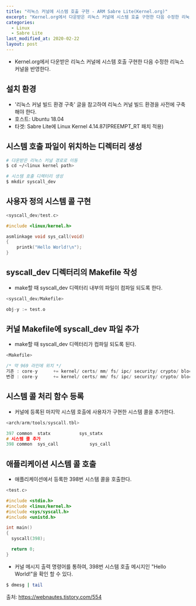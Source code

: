 ```yaml
---
title: "리눅스 커널에 시스템 호출 구현 - ARM Sabre Lite(Kernel.org)"
excerpt: "Kernel.org에서 다운받은 리눅스 커널에 시스템 호출 구현한 다음 수정한 리눅스 커널을 반영한다."
categories:
  - Linux
  - Sabre Lite
last_modified_at: 2020-02-22
layout: post
---
```

- Kernel.org에서 다운받은 리눅스 커널에 시스템 호출 구현한 다음 수정한 리눅스 커널을 반영한다.



## 설치 환경
- '리눅스 커널 빌드 환경 구축' 글을 참고하여 리눅스 커널 빌드 환경을 사전에 구축해야 한다.
- 호스트: Ubuntu 18.04
- 타겟: Sabre Lite에 Linux Kernel 4.14.87(PREEMPT_RT 패치 적용)



## 시스템 호출 파일이 위치하는 디렉터리 생성
```bash
# 다운받은 리눅스 커널 경로로 이동
$ cd ~/<linux kernel path>

# 시스템 호출 디렉터리 생성
$ mkdir syscall_dev
```



## 사용자 정의 시스템 콜 구현
```c
<syscall_dev/test.c>

#include <linux/kernel.h>

asmlinkage void sys_call(void)
{
    printk("Hello World!\n");
}
```



## syscall_dev 디렉터리의 Makefile 작성
- make할 때 syscall_dev 디렉터리 내부의 파일이 컴파일 되도록 한다.

```c
<syscall_dev/Makefile>

obj-y := test.o
```



## 커널 Makefile에 syscall_dev 파일 추가
- make할 때 syscall_dev 디렉터리가 컴파일 되도록 된다.

```c
<Makefile>

/* 약 969 라인에 위치 */
기존 : core-y      += kernel/ certs/ mm/ fs/ ipc/ security/ crypto/ block/
변경 : core-y      += kernel/ certs/ mm/ fs/ ipc/ security/ crypto/ block/ syscall_dev/
```


## 시스템 콜 처리 함수 등록
- 커널에 등록된 마지막 시스템 호출에 사용자가 구현한 시스템 콜을 추가한다.

```c
<arch/arm/tools/syscall.tbl>

397 common  statx           sys_statx
# 시스템 콜 추가
398 common  sys_call            sys_call
```



## 애플리케이션 시스템 콜 호출
- 애플리케이션에서 등록한 398번 시스템 콜을 호출한다.

```c
<test.c>

#include <stdio.h>
#include <linux/kernel.h>
#include <sys/syscall.h>
#include <unistd.h>

int main()
{
  syscall(398);

  return 0;
}
```

- 커널 메시지 출력 명령어를 통하여, 398번 시스템 호출 메시지인 "Hello World!"을 확인 할 수 있다.

```bash
$ dmesg | tail
```

출처: <https://webnautes.tistory.com/554>

